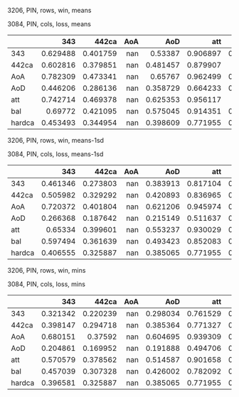 3206, PIN, rows, win, means

3084, PIN, cols, loss, means

|        |      343 |    442ca |   AoA |      AoD |      att |      bal |   hardca |
|:-------|---------:|---------:|------:|---------:|---------:|---------:|---------:|
| 343    | 0.629488 | 0.401759 |   nan | 0.53387  | 0.906897 | 0.582745 | 0.577273 |
| 442ca  | 0.602816 | 0.379851 |   nan | 0.481457 | 0.879907 | 0.59781  | 0.486905 |
| AoA    | 0.782309 | 0.473341 |   nan | 0.65767  | 0.962499 | 0.737627 | 0.626225 |
| AoD    | 0.446206 | 0.286136 |   nan | 0.358729 | 0.664233 | 0.441918 | 0.352443 |
| att    | 0.742714 | 0.469378 |   nan | 0.625353 | 0.956117 | 0.6942   | 0.639165 |
| bal    | 0.69772  | 0.421095 |   nan | 0.575045 | 0.914351 | 0.673112 | 0.540337 |
| hardca | 0.453493 | 0.344954 |   nan | 0.398609 | 0.771955 | 0.473032 | 0.398141 |

3206, PIN, rows, win, means-1sd

3084, PIN, cols, loss, means-1sd

|        |      343 |    442ca |   AoA |      AoD |      att |      bal |   hardca |
|:-------|---------:|---------:|------:|---------:|---------:|---------:|---------:|
| 343    | 0.461346 | 0.273803 |   nan | 0.383913 | 0.817104 | 0.410259 | 0.400464 |
| 442ca  | 0.505982 | 0.329292 |   nan | 0.420893 | 0.836965 | 0.492027 | 0.401222 |
| AoA    | 0.720372 | 0.401804 |   nan | 0.621206 | 0.945974 | 0.655485 | 0.541512 |
| AoD    | 0.266368 | 0.187642 |   nan | 0.215149 | 0.511637 | 0.259537 | 0.232643 |
| att    | 0.65334  | 0.399601 |   nan | 0.553237 | 0.930029 | 0.587856 | 0.548342 |
| bal    | 0.597494 | 0.361639 |   nan | 0.493423 | 0.852083 | 0.568871 | 0.431301 |
| hardca | 0.406555 | 0.325887 |   nan | 0.385065 | 0.771955 | 0.386557 | 0.309657 |

3206, PIN, rows, win, mins

3084, PIN, cols, loss, mins

|        |      343 |    442ca |   AoA |      AoD |      att |      bal |   hardca |
|:-------|---------:|---------:|------:|---------:|---------:|---------:|---------:|
| 343    | 0.321342 | 0.220239 |   nan | 0.298034 | 0.761529 | 0.276813 | 0.278067 |
| 442ca  | 0.398147 | 0.294718 |   nan | 0.385364 | 0.771327 | 0.389784 | 0.300515 |
| AoA    | 0.680151 | 0.37592  |   nan | 0.604695 | 0.939309 | 0.614734 | 0.479882 |
| AoD    | 0.204861 | 0.169952 |   nan | 0.191888 | 0.494706 | 0.181098 | 0.177296 |
| att    | 0.570579 | 0.378562 |   nan | 0.514587 | 0.901658 | 0.513587 | 0.452129 |
| bal    | 0.457039 | 0.307328 |   nan | 0.426002 | 0.782092 | 0.434932 | 0.326793 |
| hardca | 0.396581 | 0.325887 |   nan | 0.385065 | 0.771955 | 0.392676 | 0.26505  |

